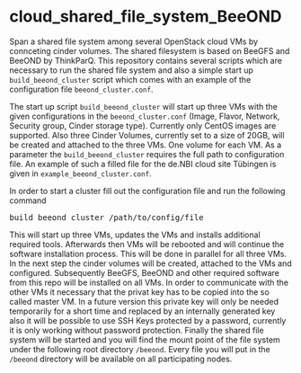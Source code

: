 # cloud_shared_file_system_BeeOND
Span a shared file system among several OpenStack cloud VMs by connceting cinder volumes. The shared filesystem is based on BeeGFS and BeeOND by ThinkParQ.
This repository contains several scripts which are necessary to run the shared file system and also a simple start up `build_beeond_cluster` script which comes with an example of the configuration file `beeond_cluster.conf`. 

The start up script `build_beeond_cluster` will start up three VMs with the given configurations in the `beeond_cluster.conf` (Image, Flavor, Network, Security group, Cinder storage type). Currently only CentOS images are supported. Also three Cinder Volumes, currently set to a size of 20GB, will be created and attached to the three VMs. One volume for each VM. As a parameter the `build_beeond_cluster` requires the full path to configuration file. An example of such a filled file for the de.NBI cloud site Tübingen is given in `example_beeond_cluster.conf`.

In order to start a cluster fill out the configuration file and run the following command

<pre>build_beeond_cluster /path/to/config/file</pre>

This will start up three VMs, updates the VMs and installs additional required tools.
Afterwards then VMs will be rebooted and will continue the software installation process.
This will be done in parallel for all three VMs. In the next step the cinder volumes will be created, attached
to the VMs and configured. Subsequently BeeGFS, BeeOND and other required software from this repo will be installed 
on all VMs. In order to communicate with the other VMs it necessary that the privat key has to be copied into the so called master VM. In a future version this private key will only be needed temporarily for a short time and replaced by an internally generated key also it will be possible to use SSH Keys protected by a password, currently it is only working without password protection.
Finally the shared file system will be started and you will find the mount point of the file system under the following root directory `/beeond`. Every file you will put in the `/beeond` directory will be available on all participating nodes.
